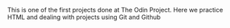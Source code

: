 This is one of the first projects done at The Odin Project. Here we practice HTML and dealing with projects using Git and Github
